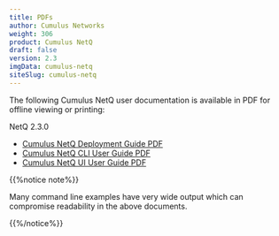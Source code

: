 ```yaml
---
title: PDFs
author: Cumulus Networks
weight: 306
product: Cumulus NetQ
draft: false
version: 2.3
imgData: cumulus-netq
siteSlug: cumulus-netq
---
```


The following Cumulus NetQ user documentation is available in PDF for offline viewing or printing:

NetQ 2.3.0


- [Cumulus NetQ Deployment Guide PDF](https://s3-us-west-2.amazonaws.com/dev.docs.cumulusnetworks.com/pdfs/Cumulus_NetQ_220_Deployment_Guide.pdf)
- [Cumulus NetQ CLI User Guide PDF](https://s3-us-west-2.amazonaws.com/dev.docs.cumulusnetworks.com/pdfs/Cumulus_NetQ_220_CLI_User_Guide.pdf)
- [Cumulus NetQ UI User Guide PDF](https://s3-us-west-2.amazonaws.com/dev.docs.cumulusnetworks.com/pdfs/Cumulus_NetQ_220_UI_User_Guide.pdf)

{{%notice note%}}

Many command line examples have very wide output which can compromise readability in the above documents.

{{%/notice%}}
